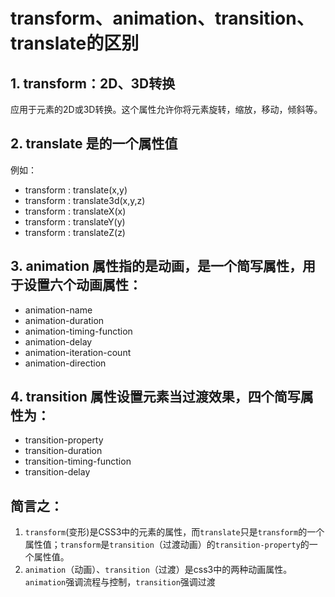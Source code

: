 # transform、animation、transition、translate的区别

## 1. transform：2D、3D转换
应用于元素的2D或3D转换。这个属性允许你将元素旋转，缩放，移动，倾斜等。

## 2. translate 是的一个属性值
例如：
- transform : translate(x,y)
- transform : translate3d(x,y,z)
- transform : translateX(x)
- transform : translateY(y)
- transform : translateZ(z)

## 3. animation  属性指的是动画，是一个简写属性，用于设置六个动画属性：
+ animation-name
+ animation-duration
+ animation-timing-function
+ animation-delay
+ animation-iteration-count
+ animation-direction
## 4. transition 属性设置元素当过渡效果，四个简写属性为：
* transition-property
* transition-duration
* transition-timing-function
* transition-delay

## 简言之：
1. `transform`(变形)是CSS3中的元素的属性，而`translate`只是`transform`的一个属性值；`transform`是`transition`（过渡动画）的`transition-property`的一个属性值。　
2. `animation`（动画）、`transition`（过渡）是css3中的两种动画属性。`animation`强调流程与控制，`transition`强调过渡